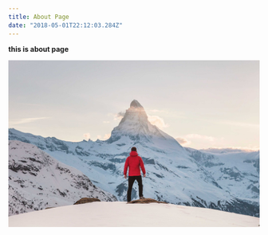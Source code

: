 ```yaml
---
title: About Page
date: "2018-05-01T22:12:03.284Z"
---
```


**this is about page**

![background](./example.jpg)